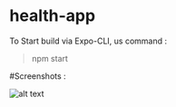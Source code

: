 # health-app

To Start build via Expo-CLI, us command : 
> npm start

#Screenshots : 

![alt text](./assets/screenshots/image.jpg)
